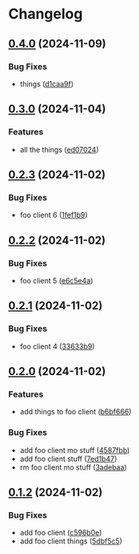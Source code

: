 # Changelog

## [0.4.0](https://github.com/sudoblockio/mono-v2/compare/sb-foo-client-v0.3.0...sb-foo-client-v0.4.0) (2024-11-09)


### Bug Fixes

* things ([d1caa9f](https://github.com/sudoblockio/mono-v2/commit/d1caa9fce541c70329e41734b7034d2bec060497))

## [0.3.0](https://github.com/sudoblockio/mono-v2/compare/sb-foo-client-v0.2.3...sb-foo-client-v0.3.0) (2024-11-04)


### Features

* all the things ([ed07024](https://github.com/sudoblockio/mono-v2/commit/ed07024abba4e79343b77dad882a0b2cb06fa8da))

## [0.2.3](https://github.com/sudoblockio/mono-v2/compare/sb-foo-client-v0.2.2...sb-foo-client-v0.2.3) (2024-11-02)


### Bug Fixes

* foo client 6 ([1fef1b9](https://github.com/sudoblockio/mono-v2/commit/1fef1b92501a00d0805e4c3a56558e75dfadc3fa))

## [0.2.2](https://github.com/sudoblockio/mono-v2/compare/sb-foo-client-v0.2.1...sb-foo-client-v0.2.2) (2024-11-02)


### Bug Fixes

* foo client 5 ([e6c5e4a](https://github.com/sudoblockio/mono-v2/commit/e6c5e4a53cd073167bdb813564c45f55de10ca2a))

## [0.2.1](https://github.com/sudoblockio/mono-v2/compare/sb-foo-client-v0.2.0...sb-foo-client-v0.2.1) (2024-11-02)


### Bug Fixes

* foo client 4 ([33633b9](https://github.com/sudoblockio/mono-v2/commit/33633b9e93d9e23ca5ced5d29aab462ce9fae162))

## [0.2.0](https://github.com/sudoblockio/mono-v2/compare/sb-foo-client-v0.1.2...sb-foo-client-v0.2.0) (2024-11-02)


### Features

* add things to foo client ([b6bf666](https://github.com/sudoblockio/mono-v2/commit/b6bf6669fa2cba56de32c1e4151fd6cf891f565d))


### Bug Fixes

* add foo client mo stuff ([4587fbb](https://github.com/sudoblockio/mono-v2/commit/4587fbbef2ca21e34e66a3cf507e0c2bf77b3242))
* add foo client stuff ([7ed1b47](https://github.com/sudoblockio/mono-v2/commit/7ed1b472db26111078bc756caf8c69b28dd2c0fb))
* rm foo client mo stuff ([3adebaa](https://github.com/sudoblockio/mono-v2/commit/3adebaa6dfaef10ca1abae623d9bb85e409168e8))

## [0.1.2](https://github.com/sudoblockio/mono-v2/compare/sb-foo-client-v0.1.1...sb-foo-client-v0.1.2) (2024-11-02)


### Bug Fixes

* add foo client ([c596b0e](https://github.com/sudoblockio/mono-v2/commit/c596b0e770ad6396d106c67a73f7710409cdeb61))
* add foo client things ([5dbf5c5](https://github.com/sudoblockio/mono-v2/commit/5dbf5c5e809f0c35f269b6a975f518269ac1c3dd))
